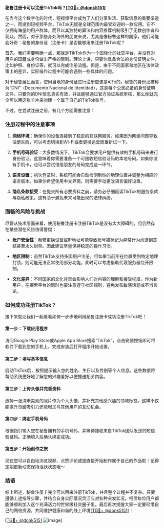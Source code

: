 **秘鲁注册卡可以注册TikTok吗？[[TG💪+ @donk5151](https://t.me/s/donk5151)]**

在当今这个数字化的时代，短视频平台成为了人们分享生活、获取信息的重要渠道之一。而提到短视频平台，TikTok无疑是全球范围内最受欢迎的一款应用。它不仅拥有海量的用户群体，而且以其独特的算法和内容推荐机制吸引了无数创作者和观众。然而，对于那些身处海外的朋友来说，尤其是像秘鲁这样的国家，他们可能会好奇：秘鲁的身份证（注册卡）是否能够用来注册TikTok呢？

首先，我们需要明确一点，那就是TikTok作为一个国际化的社交平台，并没有对用户的国籍或身份做出严格的限制。理论上讲，只要你具备合法的身份证明文件，比如护照、身份证等，就可以完成注册流程。但是，由于不同国家和地区在法律政策上的差异，实际操作过程中可能会遇到一些具体的问题。

对于秘鲁居民而言，使用当地的身份证进行注册应该是可行的。秘鲁的身份证被称为“DNI”（Documento Nacional de Identidad），这是每个公民必备的身份证明文件。只要你的DNI信息真实有效，并且能够通过官方验证系统审核，那么你就完全可以用这张卡片来创建一个属于自己的TikTok账号。

不过，在尝试注册之前，有几个方面需要注意：

### 注册过程中的注意事项

1. **网络环境**：确保你的设备连接到了稳定的互联网服务。如果因为网络问题导致注册失败，可以考虑切换到Wi-Fi或者更换运营商重新试一下。
   
2. **手机号码验证**：大多数情况下，TikTok会要求用户提供有效的手机号码来进行身份验证。这意味着你需要准备一个可接收短信验证码的本地号码。如果你没有手机卡，也可以尝试借用朋友的号码完成这一环节。

3. **语言设置**：初次登录时，系统可能会自动检测到你的地理位置并调整为相应的语言版本。如果你希望使用中文界面，则需要手动更改语言偏好设置。

4. **隐私条款接受**：在提交所有必要资料之前，请务必仔细阅读TikTok的服务条款与隐私政策。这有助于避免未来可能出现的法律纠纷。

### 面临的风险与挑战

尽管从技术层面来看，使用秘鲁注册卡注册TikTok是没有太大障碍的，但仍然存在某些潜在风险值得警惕：

- **账户安全性**：频繁更换设备或IP地址可能导致账号被标记为异常行为而遭到冻结甚至永久封禁。因此建议尽量保持稳定的操作习惯。
  
- **地区限制**：虽然TikTok支持多国用户注册，但如果当前所在位置受到特定地理封锁，则可能无法正常使用部分功能。此时可以考虑借助代理服务器绕开限制。

- **文化差异**：不同国家的文化背景会影响人们对内容的理解和接受程度。作为新用户，在探索平台的同时也要注意遵守社区规则，避免发布敏感话题或不当言论。

### 如何成功注册TikTok？

接下来就让我们一起看看如何一步步地利用秘鲁注册卡成功注册TikTok吧！

#### 第一步：下载应用程序
访问Google Play Store或Apple App Store搜索“TikTok”，点击安装按钮即可将软件下载到您的手机上。完成安装后打开程序开始设置。

#### 第二步：填写基本信息
启动TikTok后，按照提示输入您的姓名、生日以及性别等个人信息。这些数据将帮助系统更好地了解您的兴趣爱好以便推送相关内容。

#### 第三步：上传头像并完善资料
选择一张清晰美观的照片作为个人头像，并补充其他感兴趣的领域标签。这样不仅能提升页面吸引力还能增加与其他用户的互动机会。

#### 第四步：绑定手机号码
根据指引输入您在秘鲁拥有的手机号码，并等待接收来自TikTok团队发送的短信验证码。正确填入后确认绑定成功。

#### 第五步：开始创作之旅
现在您可以自由地浏览视频、点赞评论或是直接开始制作属于自己的作品啦！记得定期更新动态保持活跃状态哦～

### 结语

综上所述，秘鲁注册卡完全可以用来注册TikTok，并且整个过程并不复杂。只要遵循上述指导步骤，并结合自身实际情况灵活应对各种突发状况，相信每位用户都能够顺利加入这个充满活力的世界级社交圈子里。最后再次提醒大家一定要珍惜自己的网络资源，共同维护健康和谐的线上环境[[TG💪+ @donk5151](https://t.me/s/donk5151)]！

[[TG💪+ @donk5151](https://t.me/s/donk5151) ![Image](https://i.postimg.cc/rwNCRYN7/Snipaste-2025-04-30-17-27-05.png)]